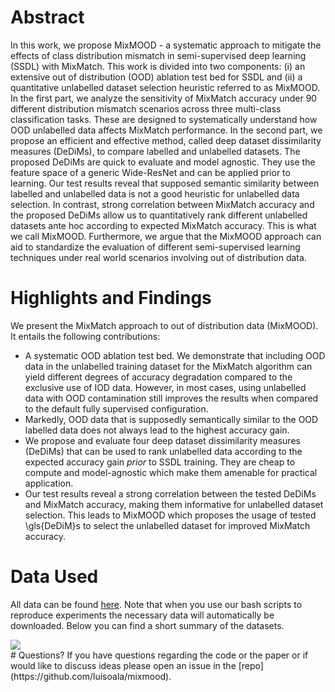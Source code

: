 <!-- mathjax include -->
<!-- {% include mathjax.html %} -->
<!-- defining some tex commands that can be used throughout the page-->
# Abstract
In this work, we propose MixMOOD - a systematic approach to mitigate the effects of class distribution mismatch in semi-supervised deep learning (SSDL) with MixMatch. This work is divided into two components: (i) an extensive out of distribution (OOD) ablation test bed for SSDL and (ii) a quantitative unlabelled dataset selection heuristic referred to as MixMOOD. In the first part, we analyze the sensitivity of MixMatch accuracy under 90 different distribution mismatch scenarios across three multi-class classification tasks. These are designed to systematically understand how OOD unlabelled data affects MixMatch performance. In the second part, we propose an efficient and effective method, called deep dataset dissimilarity measures (DeDiMs), to compare labelled and unlabelled datasets. The proposed DeDiMs are quick to evaluate and model agnostic. They use the feature space of a generic Wide-ResNet and can be applied prior to learning. Our test results reveal that supposed semantic similarity between labelled and unlabelled data is not a good heuristic for unlabelled data selection. In contrast, strong correlation between MixMatch accuracy and the proposed DeDiMs allow us to quantitatively rank different unlabelled datasets ante hoc according to expected MixMatch accuracy. This is what we call MixMOOD. Furthermore, we argue that the MixMOOD approach can aid to standardize the evaluation of different semi-supervised learning techniques under real world scenarios involving out of distribution data.
<!--# OOD and IOD-->
<!--TODO: definitions-->
# Highlights and Findings
We present the MixMatch approach to out of distribution data (MixMOOD). It entails the following contributions:
* A systematic OOD ablation test bed. We demonstrate that including OOD data in the unlabelled training dataset for the MixMatch algorithm can yield different degrees of accuracy degradation compared to the exclusive use of IOD data. However, in most cases, using unlabelled data with OOD contamination still improves the results when compared to the default fully supervised configuration.
* Markedly, OOD data that is supposedly semantically similar to the OOD labelled data does not always lead to the highest accuracy gain.
* We propose and evaluate four deep dataset dissimilarity measures (DeDiMs) that can be used to rank unlabelled data according to the expected accuracy gain _prior_ to SSDL training. They are cheap to compute and model-agnostic which make them amenable for practical application.
* Our test results reveal a strong correlation between the tested DeDiMs and MixMatch accuracy, making them informative for unlabelled dataset selection. This leads to MixMOOD which proposes the usage of tested \gls{DeDiM}s to select the unlabelled dataset for improved MixMatch accuracy.

<!--![Table 1](https://github.com/luisoala/mixmood/blob/master/docs/imgs/table1.png)-->
<!--<img src="https://luisoala.github.io/mixmood/imgs/table1.png" style="display: block; margin: auto;" /> -->
<!--![Table 3](https://github.com/luisoala/mixmood/blob/master/docs/imgs/table3.png)-->
<!--!# Recommendations and Closing Thoughts
TODO: closing thoughs-->
# Data Used
All data can be found [here](https://drive.google.com/drive/folders/1CFJdMxcX96BGJ2L7cotLAJNKWcpZba7k?usp=sharing). Note that when you use our bash scripts to reproduce experiments the necessary data will automatically be downloaded. Below you can find a short summary of the datasets.
<!-- ![useful image]({{ site.url }}/docs/assets/table1.png) -->
<img src="{{ site.url }}/docs/assets/table1.png" style="display: block; margin: auto;" />
# Questions?
If you have questions regarding the code or the paper or if would like to discuss ideas please open an issue in the [repo](https://github.com/luisoala/mixmood).

<!--TODO port to the other three papers -> start with ICML-->


